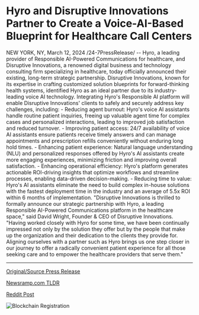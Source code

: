 # Hyro and Disruptive Innovations Partner to Create a Voice-AI-Based Blueprint for Healthcare Call Centers

NEW YORK, NY, March 12, 2024 /24-7PressRelease/ -- Hyro, a leading provider of Responsible AI-Powered Communications for healthcare, and Disruptive Innovations, a renowned digital business and technology consulting firm specializing in healthcare, today officially announced their existing, long-term strategic partnership.   Disruptive Innovations, known for its expertise in crafting customized solution blueprints for forward-thinking health systems, identified Hyro as an ideal partner due to its industry-leading voice AI technology. Integrating Hyro's Responsible AI platform will enable Disruptive Innovations' clients to safely and securely address key challenges, including:  - Reducing agent burnout: Hyro's voice AI assistants handle routine patient inquiries, freeing up valuable agent time for complex cases and personalized interactions, leading to improved job satisfaction and reduced turnover.  - Improving patient access: 24/7 availability of voice AI assistants ensure patients receive timely answers and can manage appointments and prescription refills conveniently without enduring long hold times.  - Enhancing patient experience: Natural language understanding (NLU) and personalized responses offered by Hyro's AI assistants create more engaging experiences, minimizing friction and improving overall satisfaction.  - Enhancing operational efficiency: Hyro's platform generates actionable ROI-driving insights that optimize workflows and streamline processes, enabling data-driven decision-making.  - Reducing time to value: Hyro's AI assistants eliminate the need to build complex in-house solutions with the fastest deployment time in the industry and an average of 5.5x ROI within 6 months of implementation.   "Disruptive Innovations is thrilled to formally announce our strategic partnership with Hyro, a leading Responsible AI-Powered Communications platform in the healthcare space," said David Wright, Founder & CEO of Disruptive Innovations. "Having worked closely with Hyro for some time, we have been continually impressed not only by the solution they offer but by the people that make up the organization and their dedication to the clients they provide for. Aligning ourselves with a partner such as Hyro brings us one step closer in our journey to offer a radically convenient patient experience for all those seeking care and to empower the healthcare providers that serve them." 

---

[Original/Source Press Release](https://www.24-7pressrelease.com/press-release/509168/hyro-and-disruptive-innovations-partner-to-create-a-voice-ai-based-blueprint-for-healthcare-call-centers)
                    

[Newsramp.com TLDR](None) 



[Reddit Post](https://www.reddit.com/r/HealthCareNewsInfo/comments/1bcr6i0/disruptive_innovations_and_hyro_announce/) 



![Blockchain Registration](https://cdn.newsramp.app/24-7PressRelease/qrcode/243/12/navymIkR.webp)